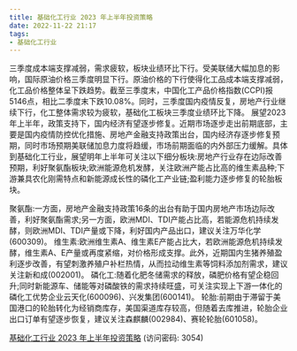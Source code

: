```yaml
---
title: 基础化工行业 2023 年上半年投资策略
date: 2022-11-22 21:17
tags:
- 基础化工行业
---
```

三季度成本端支撑减弱，需求疲软，板块业绩环比下行。受美联储大幅加息的影响，国际原油价格三季度明显下行。原油价格的下行使得化工品成本端支撑减弱，化工品价格整体呈下跌趋势。截至三季度末，中国化工产品价格指数(CCPI)报5146点，相比二季度末下跌10.08%。同时，三季度国内疫情反复，房地产行业继续下行，化工整体需求较为疲软，基础化工板块三季度业绩环比下降。
展望2023年上半年，政策支持下，国内经济有望逐步修复。近期市场逐步走出前期底部，主要是国内疫情防控优化措施、房地产金融支持政策出台，国内经济存逐步修复预期，同时市场预期美联储加息力度将趋缓，市场前期面临的内外部压力缓解。具体到基础化工行业，展望明年上半年可关注以下细分板块:房地产行业存在边际改善预期，利好聚氨酯板块;欧洲能源危机发酵，关注欧洲产能占比高的维生素品种;下游兼具农化刚需特点和新能源成长性的磷化工产业链;盈利能力逐步修复的轮胎板块。
<!-- more -->
聚氨酯:一方面，房地产金融支持政策16条的出台有助于国内房地产市场边际改善，利好聚氨酯需求;另一方面，欧洲MDI、TDI产能占比高，若能源危机持续发酵，则欧洲MDI、TDI产量或下降，利好国内产品出口，建议关注万华化学(600309)。
维生素:欧洲维生素A、维生素E产能占比大，若欧洲能源危机持续发酵，维生素A、E产量或再度紧缩，对价格形成支撑。此外，近期国内生猪养殖盈利逐步改善，有望刺激养殖户补栏热情，从而拉动维生素等饲料添加剂需求，建议关注新和成(002001)。
磷化工:随着化肥冬储需求的释放，磷肥价格有望企稳回升;同时新能源车、储能等对磷酸铁的需求持续旺盛，可关注实现上下游一体化的磷化工优势企业云天化(600096)、兴发集团(600141)。
轮胎:前期由于滞留于美国港口的轮胎转化为经销商库存，美国渠道库存较高，但随着去库推进，轮胎企业出口订单有望逐步恢复，建议关注森麒麟(002984)、赛轮轮胎(601058)。

[基础化工行业 2023 年上半年投资策略](https://url12.ctfile.com/f/3948612-730574380-112d57?p=3054)
(访问密码: 3054)


